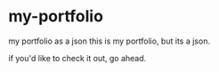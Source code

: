 # my-portfolio
my portfolio as a json
this is my portfolio, but its a json.

if you'd like to check it out, go ahead.
